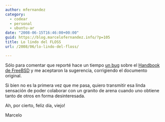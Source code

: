 ```yaml
---
author: mfernandez
category:
  - codear
  - personal
  - ubuntu-ar
date: "2008-06-15T16:46:00+00:00"
guid: https://blog.marcelofernandez.info/?p=105
title: Lo lindo del FLOSS
url: /2008/06/lo-lindo-del-floss/

---
```

Sólo para comentar que reporté hace un tiempo [un bug](http://www.freebsd.org/cgi/query-pr.cgi?pr=121321) sobre el [Handbook de FreeBSD](http://www.freebsd.org/doc/en_US.ISO8859-1/books/handbook/) y me aceptaron la sugerencia, corrigiendo el documento original.

Si bien no es la primera vez que me pasa, quiero transmitir esa linda sensación de poder colaborar con un granito de arena cuando uno obtiene tanto de otros en forma desinteresada.

Ah, por cierto, felíz día, viejo!

Marcelo

